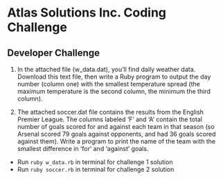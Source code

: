 # Atlas Solutions Inc. Coding Challenge

## Developer Challenge

1. In the attached file (w_data.dat), you’ll find daily weather data. Download this text file, then write a Ruby program to output the day number (column one) with the smallest temperature spread (the maximum temperature is the second column, the minimum the third column).
 

2. The attached soccer.dat file contains the results from the English Premier League. The columns labeled ‘F’ and ‘A’ contain the total number of goals scored for and against each team in that season (so Arsenal scored 79 goals against opponents, and had 36 goals scored against them). Write a program to print the name of the team with the smallest difference in ‘for’ and ‘against’ goals.

- Run ```ruby w_data.rb``` in terminal for challenge 1 solution
- Run ```ruby soccer.rb``` in terminal for challenge 2 solution
